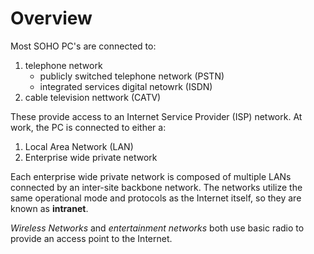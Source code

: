 # Overview

Most SOHO PC's are connected to:

1. telephone network
   - publicly switched telephone network (PSTN)
   - integrated services digital netowrk (ISDN)
2. cable television nettwork (CATV)

These provide access to an Internet Service Provider (ISP) network.
At work, the PC is connected to either a:

1.  Local Area Network (LAN)
2.  Enterprise wide private network

Each enterprise wide private network is composed of multiple LANs connected by an inter-site backbone network. The networks utilize the same operational mode and protocols as the Internet itself, so they are known as **intranet**.

*Wireless Networks* and *entertainment networks* both use basic radio to provide an access point to the Internet.

